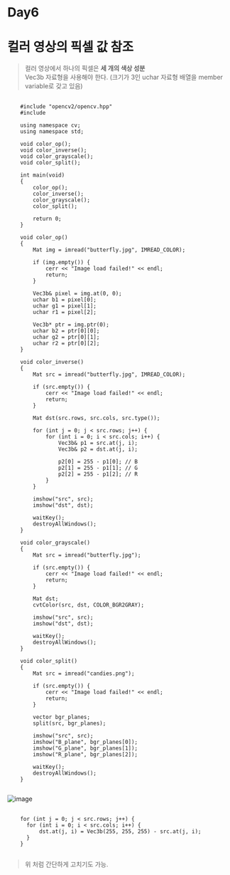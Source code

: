 Day6
===

# 컬러 영상의 픽셀 값 참조

> 컬러 영상에서 하나의 픽셀은 **세 개의 색상 성분** <br>
> Vec3b 자료형을 사용해야 한다. (크기가 3인 uchar 자료형 배열을 member variable로 갖고 있음) <br>

<pre>
  <code>
    #include "opencv2/opencv.hpp"
    #include <iostream>
    
    using namespace cv;
    using namespace std;
    
    void color_op();
    void color_inverse();
    void color_grayscale();
    void color_split();
    
    int main(void)
    {
    	color_op();
    	color_inverse();
    	color_grayscale();
    	color_split();
    
    	return 0;
    }
    
    void color_op()
    {
    	Mat img = imread("butterfly.jpg", IMREAD_COLOR);
    
    	if (img.empty()) {
    		cerr << "Image load failed!" << endl;
    		return;
    	}
    
    	Vec3b& pixel = img.at<Vec3b>(0, 0);
    	uchar b1 = pixel[0];
    	uchar g1 = pixel[1];
    	uchar r1 = pixel[2];
    
    	Vec3b* ptr = img.ptr<Vec3b>(0);
    	uchar b2 = ptr[0][0];
    	uchar g2 = ptr[0][1];
    	uchar r2 = ptr[0][2];
    }
    
    void color_inverse()
    {
    	Mat src = imread("butterfly.jpg", IMREAD_COLOR);
    
    	if (src.empty()) {
    		cerr << "Image load failed!" << endl;
    		return;
    	}
    
    	Mat dst(src.rows, src.cols, src.type());
    
    	for (int j = 0; j < src.rows; j++) {
    		for (int i = 0; i < src.cols; i++) {
    			Vec3b& p1 = src.at<Vec3b>(j, i);
    			Vec3b& p2 = dst.at<Vec3b>(j, i);
    
    			p2[0] = 255 - p1[0]; // B
    			p2[1] = 255 - p1[1]; // G
    			p2[2] = 255 - p1[2]; // R
    		}
    	}
    
    	imshow("src", src);
    	imshow("dst", dst);
    
    	waitKey();
    	destroyAllWindows();
    }
    
    void color_grayscale()
    {
    	Mat src = imread("butterfly.jpg");
    
    	if (src.empty()) {
    		cerr << "Image load failed!" << endl;
    		return;
    	}
    
    	Mat dst;
    	cvtColor(src, dst, COLOR_BGR2GRAY);
    
    	imshow("src", src);
    	imshow("dst", dst);
    
    	waitKey();
    	destroyAllWindows();
    }
    
    void color_split()
    {
    	Mat src = imread("candies.png");
    
    	if (src.empty()) {
    		cerr << "Image load failed!" << endl;
    		return;
    	}
    
    	vector<Mat> bgr_planes;
    	split(src, bgr_planes);
    
    	imshow("src", src);
    	imshow("B_plane", bgr_planes[0]);
    	imshow("G_plane", bgr_planes[1]);
    	imshow("R_plane", bgr_planes[2]);
    
    	waitKey();
    	destroyAllWindows();
    }
  </code>
</pre>

![image](https://github.com/god102104/openCV_Practice/assets/43011129/226a3ce6-46c3-478c-b696-49a45e4fa4e9)

<pre>
  <code>
    for (int j = 0; j < src.rows; j++) {
      for (int i = 0; i < src.cols; i++) {
          dst.at<Vec3b>(j, i) = Vec3b(255, 255, 255) - src.at<Vec3b>(j, i);
      }
    }
  </code>
</pre>

> 위 처럼 간단하게 고치기도 가능.
